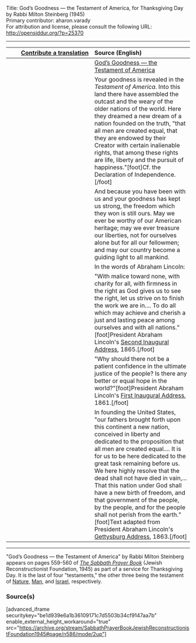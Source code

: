 <html>
<head></head>
<body>
Title: God’s Goodness — the Testament of America, for Thanksgiving Day by Rabbi Milton Steinberg (1945)<br />
Primary contributor: aharon.varady<br />
For attribution and license, please consult the following URL: <a href="http://opensiddur.org/?p=25370">http://opensiddur.org/?p=25370</a>
<p />
<hr />

<table style="margin-left: auto;margin-right: auto;" class="draggable">
<thead><tr><th id="x" style="text-align: right;"><a href="https://opensiddur.org/contributing/upload/">Contribute a translation</a></th><th style="text-align: left;">Source (English)</th></tr></thead>
<tbody>
<tr><td style="vertical-align:top;" width="46%">
<div class="liturgy"><span lang="he">

</span></div></td>
 
<td style="vertical-align:top;" width="53%">
<div class="english">
<u>God’s Goodness — the Testament of America</u>
</div></td></tr>


<tr><td style="vertical-align:top;" width="46%">
<div class="liturgy"><span lang="he">

</span></div></td>
 
<td style="vertical-align:top;" width="53%">
<div class="english">
Your goodness is revealed in the <em>Testament of America</em>. 
Into this land there have assembled 
the outcast and the weary 
of the older nations of the world. 
Here they dreamed a new dream 
of a nation founded on the truth, 
"that all men are created equal, 
that they are endowed by their Creator 
with certain inalienable rights, 
that among these rights are life, liberty and the pursuit of happiness."[foot]Cf. the Declaration of Independence.[/foot]
</div></td></tr>


<tr><td style="vertical-align:top;" width="46%">
<div class="liturgy"><span lang="he">

</span></div></td>
 
<td style="vertical-align:top;" width="53%">
<div class="english">
And because you have been with us 
and your goodness has kept us strong, 
the freedom which they won is still ours. 
May we ever be worthy of our American heritage; 
may we ever treasure our liberties, 
not for ourselves alone but for all our fellowmen; 
and may our country become a guiding light to all mankind.
</div></td></tr>


<tr><td style="vertical-align:top;" width="46%">
<div class="liturgy"><span lang="he">

</span></div></td>
 
<td style="vertical-align:top;" width="53%">
<div class="english">
In the words of Abraham Lincoln: 
</div></td></tr>


<tr><td style="vertical-align:top;" width="46%">
<div class="liturgy"><span lang="he">

</span></div></td>
 
<td style="vertical-align:top;" width="53%">
<div class="english">
"With malice toward none, with charity for all, 
with firmness in the right as God gives us to see the right, 
let us strive on to finish the work we are in.... 
To do all which may achieve and cherish a just and lasting peace 
among ourselves and with all nations."[foot]President Abraham Lincoln's <a href="http://avalon.law.yale.edu/19th_century/lincoln2.asp">Second Inaugural Address</a>, 1865.[/foot]
</div></td></tr>


<tr><td style="vertical-align:top;" width="46%">
<div class="liturgy"><span lang="he">

</span></div></td>
 
<td style="vertical-align:top;" width="53%">
<div class="english">
"Why should there not be a patient confidence in the ultimate justice of the people? 
Is there any better or equal hope in the world?"[foot]President Abraham Lincoln's <a href="http://avalon.law.yale.edu/19th_century/lincoln1.asp">First Inaugural Address</a>, 1861.[/foot]
</div></td></tr>


<tr><td style="vertical-align:top;" width="46%">
<div class="liturgy"><span lang="he">

</span></div></td>
 
<td style="vertical-align:top;" width="53%">
<div class="english">
In founding the United States, 
"our fathers brought forth upon this continent a new nation, 
conceived in liberty and dedicated to the proposition 
that all men are created equal.... 
It is for us to be here dedicated to the great task remaining before us. 
We here highly resolve that the dead shall not have died in vain,... 
That this nation under God shall have a new birth of freedom,
 and that government of the people, by the people, and for the people 
 shall not perish from the earth."[foot]Text adapted from President Abraham Lincoln's <a href="http://www.abrahamlincolnonline.org/lincoln/speeches/gettysburg.htm">Gettysburg Address</a>, 1863.[/foot]
</div></td></tr>
</tbody></table>

<hr />

"God’s Goodness — the Testament of America" by Rabbi Milton Steinberg appears on pages 559-560 of <em><a href="https://opensiddur.org/compilations/shabbat-siddur/sabbath-prayer-book-by-mordecai-kaplan-1945/">The Sabbath Prayer Book</a></em> (Jewish Reconstructionist Foundation, 1945) as part of a service for Thanksgiving Day. It is the last of four "testaments," the other three being the testament of <a href="https://opensiddur.org/prayers/secular-calendar/united-states/thanksgiving-day/gods-goodness-the-testament-of-nature-by-rabbi-milton-steinberg-1945/">Nature</a>, <a href="https://opensiddur.org/prayers/secular-calendar/united-states/thanksgiving-day/gods-goodness-the-testament-of-man-by-rabbi-milton-steinberg-1945/">Man</a>, and <a href="https://opensiddur.org/prayers/secular-calendar/united-states/thanksgiving-day/gods-goodness-the-testament-of-israel-by-rabbi-milton-steinberg-1945/">Israel</a>, respectively. 

<h3>Source(s)</h3>

[advanced_iframe securitykey="be1d939e6a1b36109171c7d5503b34cf9147aa7b" enable_external_height_workaround="true" src="https://archive.org/stream/SabbathPrayerBookJewishReconstructionistFoundation1945#page/n586/mode/2up"]

</body>
</html>